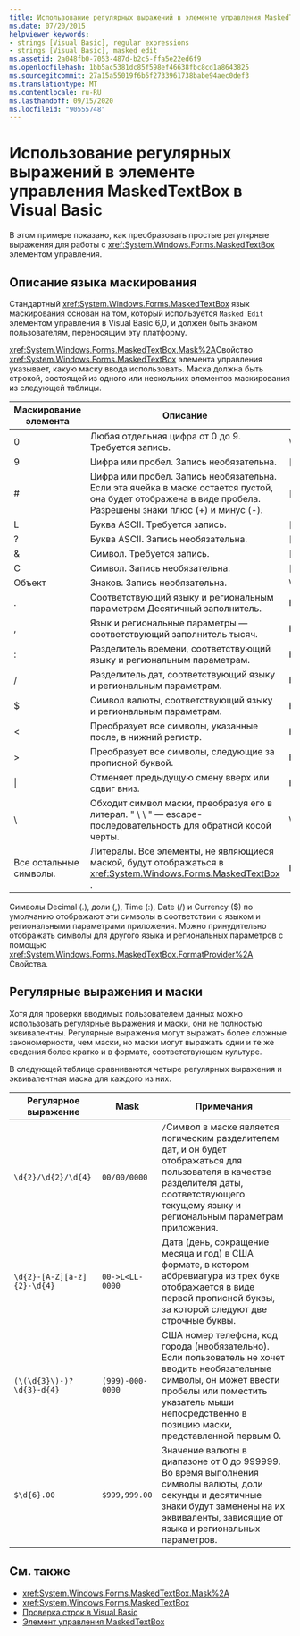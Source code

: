 ```yaml
---
title: Использование регулярных выражений в элементе управления MaskedTextBox
ms.date: 07/20/2015
helpviewer_keywords:
- strings [Visual Basic], regular expressions
- strings [Visual Basic], masked edit
ms.assetid: 2a048fb0-7053-487d-b2c5-ffa5e22ed6f9
ms.openlocfilehash: 1bb5ac5381dc85f598ef46638fbc8cd1a8643825
ms.sourcegitcommit: 27a15a55019f6b5f2733961738babe94aec0def3
ms.translationtype: MT
ms.contentlocale: ru-RU
ms.lasthandoff: 09/15/2020
ms.locfileid: "90555748"
---
```

# <a name="using-regular-expressions-with-the-maskedtextbox-control-in-visual-basic"></a>Использование регулярных выражений в элементе управления MaskedTextBox в Visual Basic
В этом примере показано, как преобразовать простые регулярные выражения для работы с <xref:System.Windows.Forms.MaskedTextBox> элементом управления.  
  
## <a name="description-of-the-masking-language"></a>Описание языка маскирования  
 Стандартный <xref:System.Windows.Forms.MaskedTextBox> язык маскирования основан на том, который используется `Masked Edit` элементом управления в Visual Basic 6,0, и должен быть знаком пользователям, переносящим эту платформу.  
  
 <xref:System.Windows.Forms.MaskedTextBox.Mask%2A>Свойство <xref:System.Windows.Forms.MaskedTextBox> элемента управления указывает, какую маску ввода использовать. Маска должна быть строкой, состоящей из одного или нескольких элементов маскирования из следующей таблицы.  
  
|Маскирование элемента|Описание|Элемент регулярного выражения|  
|---------------------|-----------------|--------------------------------|  
|0|Любая отдельная цифра от 0 до 9. Требуется запись.|\\d|  
|9|Цифра или пробел. Запись необязательна.|[\d]?|  
|#|Цифра или пробел. Запись необязательна. Если эта ячейка в маске остается пустой, она будет отображена в виде пробела. Разрешены знаки плюс (+) и минус (-).|[\d +-]?|  
|L|Буква ASCII. Требуется запись.|[a-zA-Z]|  
|?|Буква ASCII. Запись необязательна.|[a-zA-Z]|  
|&|Символ. Требуется запись.|[\П{лл}\п{Лу}\п{Лт}\п{лм}\п{Ло}]|  
|C|Символ. Запись необязательна.|[\П{лл}\п{Лу}\п{Лт}\п{лм}\п{Ло}]|  
|Объект|Знаков. Запись необязательна.|\W|  
|.|Соответствующий языку и региональным параметрам Десятичный заполнитель.|Недоступно.|  
|,|Язык и региональные параметры — соответствующий заполнитель тысяч.|Недоступно.|  
|:|Разделитель времени, соответствующий языку и региональным параметрам.|Недоступно.|  
|/|Разделитель дат, соответствующий языку и региональным параметрам.|Недоступно.|  
|$|Символ валюты, соответствующий языку и региональным параметрам.|Недоступно.|  
|\<|Преобразует все символы, указанные после, в нижний регистр.|Недоступно.|  
|>|Преобразует все символы, следующие за прописной буквой.|Недоступно.|  
|&#124;|Отменяет предыдущую смену вверх или сдвиг вниз.|Недоступно.|  
|&#92;|Обходит символ маски, преобразуя его в литерал. " \\ \\ " — escape-последовательность для обратной косой черты.|&#92;|  
|Все остальные символы.|Литералы. Все элементы, не являющиеся маской, будут отображаться в <xref:System.Windows.Forms.MaskedTextBox> .|Все остальные символы.|  
  
 Символы Decimal (.), доли (,), Time (:), Date (/) и Currency ($) по умолчанию отображают эти символы в соответствии с языком и региональными параметрами приложения. Можно принудительно отображать символы для другого языка и региональных параметров с помощью <xref:System.Windows.Forms.MaskedTextBox.FormatProvider%2A> Свойства.  
  
## <a name="regular-expressions-and-masks"></a>Регулярные выражения и маски  
 Хотя для проверки вводимых пользователем данных можно использовать регулярные выражения и маски, они не полностью эквивалентны. Регулярные выражения могут выражать более сложные закономерности, чем маски, но маски могут выражать одни и те же сведения более кратко и в формате, соответствующем культуре.  
  
 В следующей таблице сравниваются четыре регулярных выражения и эквивалентная маска для каждого из них.  
  
|Регулярное выражение|Mask|Примечания|  
|------------------------|----------|-----------|  
|`\d{2}/\d{2}/\d{4}`|`00/00/0000`|`/`Символ в маске является логическим разделителем дат, и он будет отображаться для пользователя в качестве разделителя даты, соответствующего текущему языку и региональным параметрам приложения.|  
|`\d{2}-[A-Z][a-z]{2}-\d{4}`|`00->L<LL-0000`|Дата (день, сокращение месяца и год) в США формате, в котором аббревиатура из трех букв отображается в виде первой прописной буквы, за которой следуют две строчные буквы.|  
|`(\(\d{3}\)-)?\d{3}-d{4}`|`(999)-000-0000`|США номер телефона, код города (необязательно). Если пользователь не хочет вводить необязательные символы, он может ввести пробелы или поместить указатель мыши непосредственно в позицию маски, представленной первым 0.|  
|`$\d{6}.00`|`$999,999.00`|Значение валюты в диапазоне от 0 до 999999. Во время выполнения символы валюты, доли секунды и десятичные знаки будут заменены на их эквиваленты, зависящие от языка и региональных параметров.|  
  
## <a name="see-also"></a>См. также

- <xref:System.Windows.Forms.MaskedTextBox.Mask%2A>
- <xref:System.Windows.Forms.MaskedTextBox>
- [Проверка строк в Visual Basic](validating-strings.md)
- [Элемент управления MaskedTextBox](/dotnet/desktop/winforms/controls/maskedtextbox-control-windows-forms)
